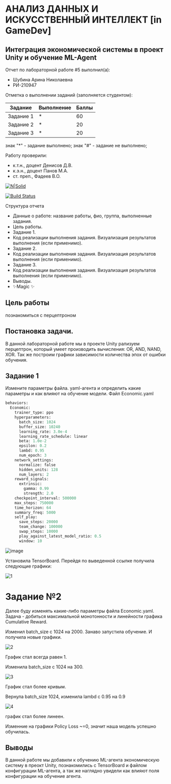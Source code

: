 # АНАЛИЗ ДАННЫХ И ИСКУССТВЕННЫЙ ИНТЕЛЛЕКТ [in GameDev]
## Интеграция экономической системы в проект Unity и обучение ML-Agent
Отчет по лабораторной работе #5 выполнил(а):
- Шубина Арина Николаевна
- РИ-210947

Отметка о выполнении заданий (заполняется студентом):

| Задание | Выполнение | Баллы |
| ------ | ------ | ------ |
| Задание 1 | * | 60 |
| Задание 2 | * | 20 |
| Задание 3 | * | 20 |

знак "*" - задание выполнено; знак "#" - задание не выполнено;

Работу проверили:
- к.т.н., доцент Денисов Д.В.
- к.э.н., доцент Панов М.А.
- ст. преп., Фадеев В.О.

[![N|Solid](https://cldup.com/dTxpPi9lDf.thumb.png)](https://nodesource.com/products/nsolid)

[![Build Status](https://travis-ci.org/joemccann/dillinger.svg?branch=master)](https://travis-ci.org/joemccann/dillinger)

Структура отчета

- Данные о работе: название работы, фио, группа, выполненные задания.
- Цель работы.
- Задание 1.
- Код реализации выполнения задания. Визуализация результатов выполнения (если применимо).
- Задание 2.
- Код реализации выполнения задания. Визуализация результатов выполнения (если применимо).
- Задание 3.
- Код реализации выполнения задания. Визуализация результатов выполнения (если применимо).
- Выводы.
- ✨Magic ✨

## Цель работы
познакомиться с перцептроном
## Постановка задачи.
В данной лабораторной работе мы в проекте Unity рализуем перцептрон, который умеет производить вычисления: OR, AND, NAND, XOR. Так же построим графики зависимости количества эпох от ошибки обучения. 


## Задание 1
Измените параметры файла. yaml-агента и определить какие параметры и 
как влияют на обучение модели.
Файл Economic.yaml
```py
behaviors:
  Economic:
    trainer_type: ppo
    hyperparameters:
      batch_size: 1024
      buffer_size: 10240
      learning_rate: 3.0e-4
      learning_rate_schedule: linear
      beta: 1.0e-2
      epsilon: 0.2
      lambd: 0.95
      num_epoch: 3      
    network_settings:
      normalize: false
      hidden_units: 128
      num_layers: 2
    reward_signals:
      extrinsic:
        gamma: 0.99
        strength: 2.0
    checkpoint_interval: 500000
    max_steps: 750000
    time_horizon: 64
    summary_freq: 5000
    self_play:
      save_steps: 20000
      team_change: 100000
      swap_steps: 10000
      play_against_latest_model_ratio: 0.5
      window: 10
```
![image](https://user-images.githubusercontent.com/114181560/205019212-65af9247-84bd-45c6-8c4f-daf0e335ce55.png)

Установилa TensorBoard. Перейдя по выведенной ссылке получила следующие графики:

![1](https://user-images.githubusercontent.com/114181560/205024781-cdec15c7-2483-4c42-8d71-8b1d529f1d98.png)

# Задание №2
Далее буду изменять какие-либо параметры файла Economic.yaml. Задача - добиться максимальной монотонности и линейности графика Cumulative Reward.

Изменил batch_size с 1024 на 2000. Занаво запустила обучение. И получила новые графики.

![2](https://user-images.githubusercontent.com/114181560/205024813-97dc013d-7b58-4121-841b-ceea33cb2515.png)

График стал всегда равен 1.


Изменила batch_size с 1024 на 300. 

![3](https://user-images.githubusercontent.com/114181560/205024894-f67c371a-cf6b-4de4-bf43-332b91e3aa91.png)

График стал более кривым.


Вернула batch_size 1024, изменила lambd с 0.95 на 0.9

![4](https://user-images.githubusercontent.com/114181560/205024958-c0e2d8b0-ecce-4ca2-a9f6-723165611c77.png)


график стал более линеен.

Изменние на графики Policy Loss ~=0, значит наша модель успешно обучилась.


## Выводы
В данной работе мы добавили к обучению ML-агента экономическую систему в преокт Unity, познакомились с TensorBoard и файлом конфигурации ML-агента, а так же наглядно увидели как влияют поля конфигурации на обучение агента.
